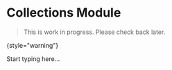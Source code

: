 # Collections Module

> This is work in progress. Please check back later.
> 
{style="warning"}

Start typing here...